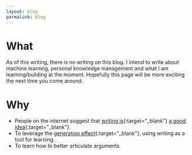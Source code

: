```yaml
---
layout: blog
permalink: blog
---
```


# What
As of this writing, there is no writing on this blog. I intend to write about machine learning, personal knowledge management and what I am learning/building at the moment. Hopefully this page will be more exciting the next time you come around.

# Why
- People on the internet suggest that [writing is](https://guzey.com/personal/why-have-a-blog/){:target="_blank"} [a good idea](https://twitter.com/patio11/status/1290854152277389313){:target="_blank"}.
- To leverage the [generation effect](https://en.wikipedia.org/wiki/Generation_effect){:target="_blank"}, using writing as a tool for learning.
- To learn how to better articulate arguments
